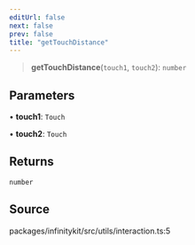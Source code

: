 ```yaml
---
editUrl: false
next: false
prev: false
title: "getTouchDistance"
---
```


> **getTouchDistance**(`touch1`, `touch2`): `number`

## Parameters

• **touch1**: `Touch`

• **touch2**: `Touch`

## Returns

`number`

## Source

packages/infinitykit/src/utils/interaction.ts:5
